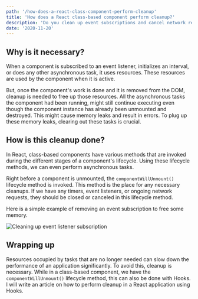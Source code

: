 ```yaml
---
path: '/how-does-a-react-class-component-perform-cleanup'
title: 'How does a React class-based component perform cleanup?'
description: 'Do you clean up event subscriptions and cancel network requests when a component is unmounted?'
date: '2020-11-20'
---
```


## Why is it necessary?
When a component is subscribed to an event listener, initializes an interval, or does any other asynchronous task, it uses resources. These resources are used by the component when it is active. 

But, once the component's work is done and it is removed from the DOM, cleanup is needed to free up those resources. All the asynchronous tasks the component had been running, might still continue executing even though the component instance has already been unmounted and destroyed. This might cause memory leaks and result in errors. To plug up these memory leaks, clearing out these tasks is crucial.

## How is this cleanup done?
In React, class-based components have various methods that are invoked during the different stages of a component's lifecycle. Using these lifecycle methods, we can even perform asynchronous tasks. 

Right before a component is unmounted, the `componentWillUnmount()` lifecycle method is invoked. This method is the place for any necessary cleanups. If we have any timers, event listeners, or ongoing network requests, they should be closed or canceled in this lifecycle method.

Here is a simple example of removing an event subscription to free some memory.

![Cleaning up event listener subscription](https://dev-to-uploads.s3.amazonaws.com/i/el4xuzpp6ctssum66s2c.png)

## Wrapping up
Resources occupied by tasks that are no longer needed can slow down the performance of an application significantly. To avoid this, cleanup is necessary. While in a class-based component, we have the `componentWillUnmount()` lifecycle method, this can also be done with Hooks. I will write an article on how to perform cleanup in a React application using Hooks.